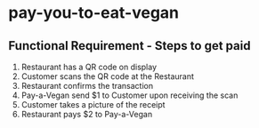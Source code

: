 # pay-you-to-eat-vegan

## Functional Requirement - Steps to get paid
1. Restaurant has a QR code on display
2. Customer scans the QR code at the Restaurant
3. Restaurant confirms the transaction
4. Pay-a-Vegan send $1 to Customer upon receiving the scan
5. Customer takes a picture of the receipt
6. Restaurant pays $2 to Pay-a-Vegan
